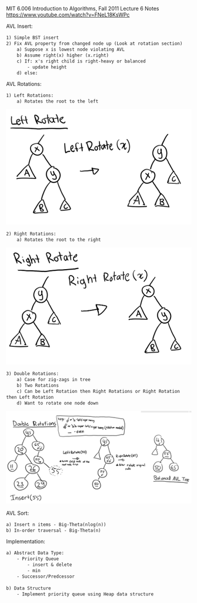 MIT 6.006 Introduction to Algorithms, Fall 2011
Lecture 6 Notes
https://www.youtube.com/watch?v=FNeL18KsWPc

AVL Insert:

    1) Simple BST insert
    2) Fix AVL property from changed node up (Look at rotation section)
        a) Suppose x is lowest node violating AVL
        b) Assume right(x) higher (x.right)
        c) If: x's right child is right-heavy or balanced
            - update height
        d) else: 
        
AVL Rotations:

    1) Left Rotations:
        a) Rotates the root to the left
![altText](https://raw.githubusercontent.com/NamanhTran/data-structures/master/trees/avl/pictures/RotateL.PNG)

    2) Right Rotations:
        a) Rotates the root to the right
![altText](https://raw.githubusercontent.com/NamanhTran/data-structures/master/trees/avl/pictures/RotateR.PNG)

    3) Double Rotations:
        a) Case for zig-zags in tree
        b) Two Rotations
        c) Can be Left Rotation then Right Rotations or Right Rotation then Left Rotation
        d) Want to rotate one node down
![altText](https://raw.githubusercontent.com/NamanhTran/data-structures/master/trees/avl/pictures/RotateLR.PNG)

AVL Sort:

    a) Insert n items - Big-Theta(nlog(n))
    b) In-order traversal - Big-Theta(n)

Implementation:

    a) Abstract Data Type:
        - Priority Queue
            - insert & delete
            - min
        - Successor/Predcessor

    b) Data Structure
        - Implement priority queue using Heap data structure
